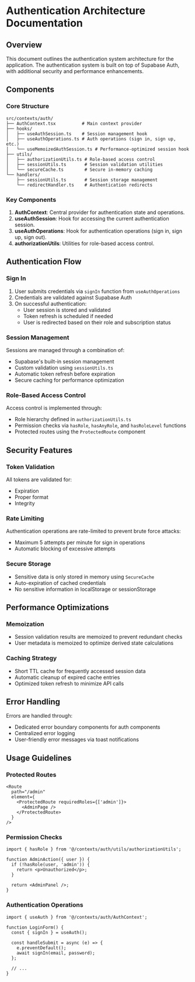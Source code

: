 
# Authentication Architecture Documentation

## Overview

This document outlines the authentication system architecture for the application. The authentication system is built on top of Supabase Auth, with additional security and performance enhancements.

## Components

### Core Structure

```
src/contexts/auth/
├── AuthContext.tsx          # Main context provider
├── hooks/
│   ├── useAuthSession.ts    # Session management hook
│   ├── useAuthOperations.ts # Auth operations (sign in, sign up, etc.)
│   └── useMemoizedAuthSession.ts # Performance-optimized session hook
├── utils/
│   ├── authorizationUtils.ts # Role-based access control
│   ├── sessionUtils.ts       # Session validation utilities
│   └── secureCache.ts        # Secure in-memory caching
└── handlers/
    ├── sessionUtils.ts       # Session storage management
    └── redirectHandler.ts    # Authentication redirects
```

### Key Components

1. **AuthContext**: Central provider for authentication state and operations.
2. **useAuthSession**: Hook for accessing the current authentication session.
3. **useAuthOperations**: Hook for authentication operations (sign in, sign up, sign out).
4. **authorizationUtils**: Utilities for role-based access control.

## Authentication Flow

### Sign In

1. User submits credentials via `signIn` function from `useAuthOperations`
2. Credentials are validated against Supabase Auth
3. On successful authentication:
   - User session is stored and validated
   - Token refresh is scheduled if needed
   - User is redirected based on their role and subscription status

### Session Management

Sessions are managed through a combination of:

- Supabase's built-in session management
- Custom validation using `sessionUtils.ts`
- Automatic token refresh before expiration
- Secure caching for performance optimization

### Role-Based Access Control

Access control is implemented through:

- Role hierarchy defined in `authorizationUtils.ts`
- Permission checks via `hasRole`, `hasAnyRole`, and `hasRoleLevel` functions
- Protected routes using the `ProtectedRoute` component

## Security Features

### Token Validation

All tokens are validated for:
- Expiration
- Proper format
- Integrity

### Rate Limiting

Authentication operations are rate-limited to prevent brute force attacks:
- Maximum 5 attempts per minute for sign in operations
- Automatic blocking of excessive attempts

### Secure Storage

- Sensitive data is only stored in memory using `SecureCache`
- Auto-expiration of cached credentials
- No sensitive information in localStorage or sessionStorage

## Performance Optimizations

### Memoization

- Session validation results are memoized to prevent redundant checks
- User metadata is memoized to optimize derived state calculations

### Caching Strategy

- Short TTL cache for frequently accessed session data
- Automatic cleanup of expired cache entries
- Optimized token refresh to minimize API calls

## Error Handling

Errors are handled through:
- Dedicated error boundary components for auth components
- Centralized error logging
- User-friendly error messages via toast notifications

## Usage Guidelines

### Protected Routes

```tsx
<Route 
  path="/admin" 
  element={
    <ProtectedRoute requiredRoles={['admin']}>
      <AdminPage />
    </ProtectedRoute>
  } 
/>
```

### Permission Checks

```tsx
import { hasRole } from '@/contexts/auth/utils/authorizationUtils';

function AdminAction({ user }) {
  if (!hasRole(user, 'admin')) {
    return <p>Unauthorized</p>;
  }
  
  return <AdminPanel />;
}
```

### Authentication Operations

```tsx
import { useAuth } from '@/contexts/auth/AuthContext';

function LoginForm() {
  const { signIn } = useAuth();
  
  const handleSubmit = async (e) => {
    e.preventDefault();
    await signIn(email, password);
  };
  
  // ...
}
```
